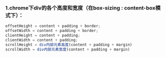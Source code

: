 
### 1.chrome下div的各个高度和宽度（在box-sizing : content-box模式下）：
```js
offsetHeight = content + padding + border;
offsetWidth = content + padding + border;
clientHeight = content + padding;
clientWidth = content + padding;
scrollHeight = div内部元素高度(content + padding + margin)
scrollWidth = div内部元素宽度(content + padding + margin)
```